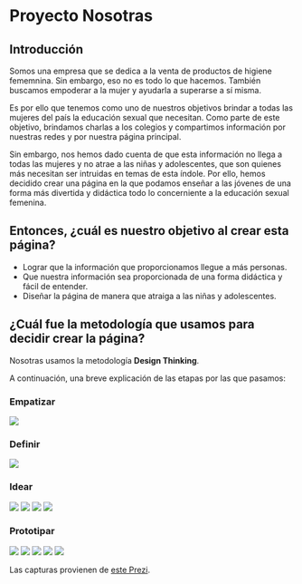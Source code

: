 <h1>Proyecto Nosotras</h1>
<h2>Introducción</h2>
<p>Somos una empresa que se dedica a la venta de productos de higiene fememnina. Sin embargo, eso no es todo lo que hacemos. También buscamos empoderar a la mujer y ayudarla a superarse a sí misma.</p>
<p>Es por ello que tenemos como uno de nuestros objetivos brindar a todas las mujeres del país la educación sexual que necesitan. Como parte de este objetivo, brindamos charlas a los colegios y compartimos información por nuestras redes y por nuestra página principal.</p>
<p>Sin embargo, nos hemos dado cuenta de que esta información no llega a todas las mujeres y no atrae a las niñas y adolescentes, que son quienes más necesitan ser intruidas en temas de esta índole. Por ello, hemos decidido crear una página en la que podamos enseñar a las jóvenes de una forma más divertida y didáctica todo lo concerniente a la educación sexual femenina.</p>

<h2>Entonces, ¿cuál es nuestro objetivo al crear esta página?</h2>
<ul>
<li>Lograr que la información que proporcionamos llegue a más personas.</li>
<li>Que nuestra información sea proporcionada de una forma didáctica y fácil de entender.</li>
<li>Diseñar la página de manera que atraiga a las niñas y adolescentes.</li>
</ul>

<h2>¿Cuál fue la metodología que usamos para decidir crear la página?</h2>
<p>Nosotras usamos la metodología <strong>Design Thinking</strong>.</p>
<p>A continuación, una breve explicación de las etapas por las que pasamos:</p>
<h3>Empatizar</h3>
<img src="https://github.com/BinnyRL28/Nosotrass---Grupo-6/blob/master/assets/img/Desgin%20Thinking/Empatizar.png"></img>
<h3>Definir</h3>
<img src="https://github.com/BinnyRL28/Nosotrass---Grupo-6/blob/master/assets/img/Desgin%20Thinking/Definir.png"></img>
<h3>Idear</h3>
<img src="https://github.com/BinnyRL28/Nosotrass---Grupo-6/blob/master/assets/img/Desgin%20Thinking/Idear.png"></img>
<img src="https://github.com/BinnyRL28/Nosotrass---Grupo-6/blob/master/assets/img/Desgin%20Thinking/Idear%202.png"></img>
<img src="https://github.com/BinnyRL28/Nosotrass---Grupo-6/blob/master/assets/img/Desgin%20Thinking/Idear%203.png"></img>
<img src="https://github.com/BinnyRL28/Nosotrass---Grupo-6/blob/master/assets/img/Desgin%20Thinking/Idear%204.png"></img>
<h3>Prototipar</h3>
<img src="https://github.com/BinnyRL28/Nosotrass---Grupo-6/blob/master/assets/img/Desgin%20Thinking/Prototipar.png"></img>
<img src="https://github.com/BinnyRL28/Nosotrass---Grupo-6/blob/master/assets/img/Desgin%20Thinking/Prototipar%202.png"></img>
<img src="https://github.com/BinnyRL28/Nosotrass---Grupo-6/blob/master/assets/img/Desgin%20Thinking/Prototipar%203.png"></img>
<img src="https://github.com/BinnyRL28/Nosotrass---Grupo-6/blob/master/assets/img/Desgin%20Thinking/Prototipar%204.png"></img>
<img src="https://github.com/BinnyRL28/Nosotrass---Grupo-6/blob/master/assets/img/Desgin%20Thinking/Prototipar%205.png"></img>
<p>Las capturas provienen de <a href="https://prezi.com/view/jqSyNFAMUxPR30toX721/">este Prezi</a>.</p>